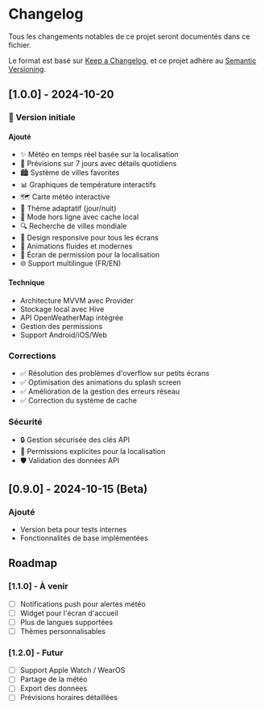 # Changelog

Tous les changements notables de ce projet seront documentés dans ce fichier.

Le format est basé sur [Keep a Changelog](https://keepachangelog.com/fr/1.0.0/),
et ce projet adhère au [Semantic Versioning](https://semver.org/spec/v2.0.0.html).

## [1.0.0] - 2024-10-20

### 🎉 Version initiale

#### Ajouté
- ✨ Météo en temps réel basée sur la localisation
- 📅 Prévisions sur 7 jours avec détails quotidiens
- 🏙️ Système de villes favorites
- 📊 Graphiques de température interactifs
- 🗺️ Carte météo interactive
- 🌙 Thème adaptatif (jour/nuit)
- 💾 Mode hors ligne avec cache local
- 🔍 Recherche de villes mondiale
- 📱 Design responsive pour tous les écrans
- 🎨 Animations fluides et modernes
- 🔐 Écran de permission pour la localisation
- 🌐 Support multilingue (FR/EN)

#### Technique
- Architecture MVVM avec Provider
- Stockage local avec Hive
- API OpenWeatherMap intégrée
- Gestion des permissions
- Support Android/iOS/Web

### Corrections
- ✅ Résolution des problèmes d'overflow sur petits écrans
- ✅ Optimisation des animations du splash screen
- ✅ Amélioration de la gestion des erreurs réseau
- ✅ Correction du système de cache

### Sécurité
- 🔒 Gestion sécurisée des clés API
- 🔐 Permissions explicites pour la localisation
- 🛡️ Validation des données API

## [0.9.0] - 2024-10-15 (Beta)

### Ajouté
- Version beta pour tests internes
- Fonctionnalités de base implémentées

## Roadmap

### [1.1.0] - À venir
- [ ] Notifications push pour alertes météo
- [ ] Widget pour l'écran d'accueil
- [ ] Plus de langues supportées
- [ ] Thèmes personnalisables

### [1.2.0] - Futur
- [ ] Support Apple Watch / WearOS
- [ ] Partage de la météo
- [ ] Export des données
- [ ] Prévisions horaires détaillées
